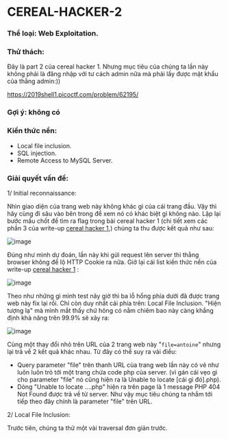 
# CEREAL-HACKER-2
### Thể loại: Web Exploitation.
### Thử thách: 
Đây là part 2 của cereal hacker 1. Nhưng mục tiêu của chúng ta lần này không phải là đăng nhập với tư cách admin nữa mà phải lấy được mật khẩu của thằng admin:))

https://2019shell1.picoctf.com/problem/62195/
### Gợi ý: không có
### Kiến thức nền:
 - Local file inclusion.
 - SQL injection.
 - Remote Access to MySQL Server.
### Giải quyết vấn đề:
1/ Initial reconnaissance:

Nhìn giao diện của trang web này không khác gì của cái trang đầu. Vậy thì hãy cùng đi sâu vào bên trong để xem nó có khác biệt gì không nào. Lặp lại bước mấu chốt để tìm ra flag trong bài cereal hacker 1 (chi tiết xem các phần 3 của write-up [cereal hacker 1](https://github.com/antoinenguyen-09/picoCTF_write-up/blob/master/2019/Web%20Exploitation/cereal_hacker_1.md),) chúng ta thu được kết quả như sau:

![image](https://user-images.githubusercontent.com/61876488/92147452-5f76d980-ee45-11ea-9cc0-19b725ade716.png)

Đúng như mình dự đoán, lần này khi gửi request lên server thì thằng browser không để lộ HTTP Cookie ra nữa. Giở lại cái list kiến thức nền của write-up [cereal hacker 1](https://github.com/antoinenguyen-09/picoCTF_write-up/blob/master/2019/Web%20Exploitation/cereal_hacker_1.md) :

![image](https://user-images.githubusercontent.com/61876488/92149057-a796fb80-ee47-11ea-8be5-8860e876e493.png)

Theo như những gì mình test nãy giờ thì ba lỗ hổng phía dưới đã được trang web này fix lại rồi. Chỉ còn duy nhất cái phía trên: Local File Inclusion. "Hiện tượng lạ" mà mình mắt thấy chứ hông có nằm chiêm bao này càng khẳng định khả năng trên 99.9% sẽ xảy ra:

![image](https://user-images.githubusercontent.com/61876488/92150380-88996900-ee49-11ea-8e2d-8ec14ba98074.png)

Cùng một thay đổi nhỏ trên URL của 2 trang web này "`file=antoine`" nhưng lại trả về 2 kết quả khác nhau. Từ đây có thể suy ra vài điều:
- Query parameter "file" trên thanh URL của trang web lần này có vẻ như luôn luôn trỏ tới một trang chứa code php của server. (vì gán cái vẹo gì cho parameter "file" nó cũng hiện ra là Unable to locate [cái gì đó].php). 
- Dòng "Unable to locate ....php" hiện ra trên page là 1 message PHP 404 Not Found được trả về từ server. 
Như vậy mục tiêu chúng ta nhắm tới tiếp theo đây chính là parameter "file" trên URL.

2/ Local File Inclusion:

Trước tiên, chúng ta thử một vài traversal đơn giản trước. 
